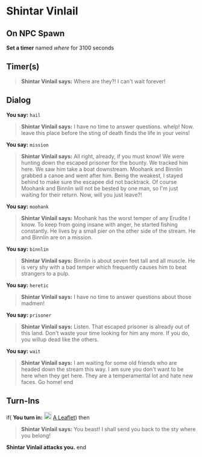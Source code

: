 # Shintar Vinlail
## On NPC Spawn

**Set a timer** named *where* for 3100 seconds
## Timer(s)

>**Shintar Vinlail says:** Where are they?! I can't wait forever!
## Dialog

**You say:** `hail`



>**Shintar Vinlail says:** I have no time to answer questions. whelp!  Now. leave this place before the sting of death finds the life in your veins!

**You say:** `mission`



>**Shintar Vinlail says:** All right, already, if you must know! We were hunting down the escaped prisoner for the bounty. We tracked him here. We saw him take a boat downstream. Moohank and Binnlin grabbed a canoe and went after him. Being the weakest, I stayed behind to make sure the escapee did not backtrack. Of course Moohank and Binnlin will not be bested by one man, so I'm just waiting for their return. Now, will you just leave?!

**You say:** `moohank`



>**Shintar Vinlail says:** Moohank has the worst temper of any Erudite I know. To keep from going insane with anger, he started fishing constantly. He lives by a small pier on the other side of the stream. He and Binnlin are on a mission.

**You say:** `binnlin`



>**Shintar Vinlail says:** Binnlin is about seven feet tall and all muscle. He is very shy with a bad temper which frequently causes him to beat strangers to a pulp.


**You say:** `heretic`



>**Shintar Vinlail says:** I have no time to answer questions about those madmen!



**You say:** `prisoner`



>**Shintar Vinlail says:** Listen. That escaped prisoner is already out of this land. Don't waste your time looking for him any more. If you do, you willup dead like the others.



**You say:** `wait`



>**Shintar Vinlail says:** I am waiting for some old friends who are headed down the stream this way. I am sure you don't want to be here when they get here. They are a temperamental lot and hate new faces. Go home!
end

## Turn-Ins





if( **You turn in:** <img style="background:url(/static/icons/blank_slot.gif);width:20px;height:20px;" src="/static/icons/item_504.png" alt="" /> <a
                                href="/item/18830" data-url="18830" class="tooltip-link link">A Leaflet</a>) then 


>**Shintar Vinlail says:** You beast! I shall send you back to the sty where you belong!


**Shintar Vinlail attacks you.**
end







